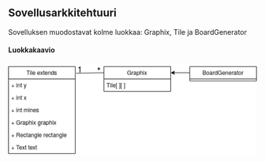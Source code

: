 ## Sovellusarkkitehtuuri

Sovelluksen muodostavat kolme luokkaa: Graphix, Tile ja BoardGenerator

#### Luokkakaavio

![Luokkakaavio](/dokumentaatio/kuvat/luokkakaavio.png "luokkakaavio")